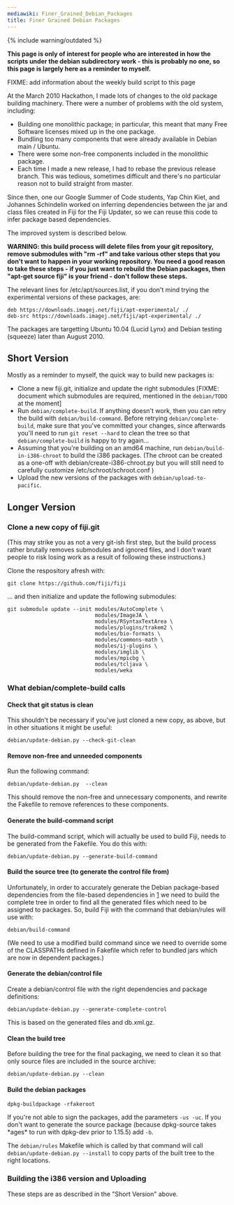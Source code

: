 ```yaml
---
mediawiki: Finer_Grained_Debian_Packages
title: Finer Grained Debian Packages
---
```


{% include warning/outdated %}

**This page is only of interest for people who are interested in how the scripts under the debian subdirectory work - this is probably no one, so this page is largely here as a reminder to myself.**

FIXME: add information about the weekly build script to this page

At the March 2010 Hackathon, I made lots of changes to the old package building machinery. There were a number of problems with the old system, including:

-   Building one monolithic package; in particular, this meant that many Free Software licenses mixed up in the one package.
-   Bundling too many components that were already available in Debian main / Ubuntu.
-   There were some non-free components included in the monolithic package.
-   Each time I made a new release, I had to rebase the previous release branch. This was tedious, sometimes difficult and there's no particular reason not to build straight from master.

Since then, one our Google Summer of Code students, Yap Chin Kiet, and Johannes Schindelin worked on inferring dependencies between the jar and class files created in Fiji for the Fiji Updater, so we can reuse this code to infer package based dependencies.

The improved system is described below.

<b>WARNING: this build process will delete files from your git repository, remove submodules with "rm -rf" and take various other steps that you don't want to happen in your working repository. You need a good reason to take these steps - if you just want to rebuild the Debian packages, then "apt-get source fiji" is your friend - don't follow these steps.</b>

The relevant lines for /etc/apt/sources.list, if you don't mind trying the experimental versions of these packages, are:

```
deb https://downloads.imagej.net/fiji/apt-experimental/ ./
deb-src https://downloads.imagej.net/fiji/apt-experimental/ ./
```

The packages are targetting Ubuntu 10.04 (Lucid Lynx) and Debian testing (squeeze) later than August 2010.

## Short Version

Mostly as a reminder to myself, the quick way to build new packages is:

-   Clone a new fiji.git, initialize and update the right submodules \[FIXME: document which submodules are required, mentioned in the `debian/TODO` at the moment\]
-   Run `debian/complete-build`. If anything doesn't work, then you can retry the build with `debian/build-command`. Before retrying `debian/complete-build`, make sure that you've committed your changes, since afterwards you'll need to run `git reset --hard` to clean the tree so that `debian/complete-build` is happy to try again...
-   Assuming that you're building on an amd64 machine, run `debian/build-in-i386-chroot` to build the i386 packages. (The chroot can be created as a one-off with debian/create-i386-chroot.py but you will still need to carefully customize /etc/schroot/schroot.conf )
-   Upload the new versions of the packages with `debian/upload-to-pacific`.

## Longer Version

### Clone a new copy of fiji.git

(This may strike you as not a very git-ish first step, but the build process rather brutally removes submodules and ignored files, and I don't want people to risk losing work as a result of following these instructions.)

Clone the respository afresh with:

```
git clone https://github.com/fiji/fiji
```

... and then initialize and update the following submodules:

```
git submodule update --init modules/AutoComplete \
                            modules/ImageJA \
                            modules/RSyntaxTextArea \
                            modules/plugins/trakem2 \
                            modules/bio-formats \
                            modules/commons-math \
                            modules/ij-plugins \
                            modules/imglib \
                            modules/mpicbg \
                            modules/tcljava \
                            modules/weka
```

### What debian/complete-build calls

#### Check that git status is clean

This shouldn't be necessary if you've just cloned a new copy, as above, but in other situations it might be useful:

```
debian/update-debian.py --check-git-clean
```

#### Remove non-free and unneeded components

Run the following command:

```
debian/update-debian.py  --clean
```

This should remove the non-free and unnecessary components, and rewrite the Fakefile to remove references to these components.

#### Generate the build-command script

The build-command script, which will actually be used to build Fiji, needs to be generated from the Fakefile. You do this with:

```
debian/update-debian.py --generate-build-command
```

#### Build the source tree (to generate the control file from)

Unfortunately, in order to accurately generate the Debian package-based dependencies from the file-based dependencies in [1](http://update.fiji.sc/db.xml.gz) we need to build the complete tree in order to find all the generated files which need to be assigned to packages. So, build Fiji with the command that debian/rules will use with:

```
debian/build-command
```

(We need to use a modified build command since we need to override some of the CLASSPATHs defined in Fakefile which refer to bundled jars which are now in dependent packages.)

#### Generate the debian/control file

Create a debian/control file with the right dependencies and package definitions:

```
debian/update-debian.py --generate-complete-control
```

This is based on the generated files and db.xml.gz.

#### Clean the build tree

Before building the tree for the final packaging, we need to clean it so that only source files are included in the source archive:

```
debian/update-debian.py --clean
```

#### Build the debian packages

```
dpkg-buildpackage -rfakeroot
```

If you're not able to sign the packages, add the parameters `-us -uc`. If you don't want to generate the source package (because dpkg-source takes \*ages\* to run with dpkg-dev prior to 1.15.5) add `-b`.

The `debian/rules` Makefile which is called by that command will call `debian/update-debian.py --install` to copy parts of the built tree to the right locations.

### Building the i386 version and Uploading

These steps are as described in the "Short Version" above.
